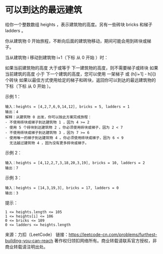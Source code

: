 # 可以到达的最远建筑

给你一个整数数组 heights ，表示建筑物的高度。另有一些砖块 bricks 和梯子 ladders 。

你从建筑物 0 开始旅程，不断向后面的建筑物移动，期间可能会用到砖块或梯子。

当从建筑物 i 移动到建筑物 i+1（下标 从 0 开始 ）时：

如果当前建筑物的高度 大于或等于 下一建筑物的高度，则不需要梯子或砖块
如果当前建筑的高度 小于 下一个建筑的高度，您可以使用 一架梯子 或 (h[i+1] - h[i]) 个砖块
如果以最佳方式使用给定的梯子和砖块，返回你可以到达的最远建筑物的下标（下标 从 0 开始 ）。


示例 1：
```text
输入：heights = [4,2,7,6,9,14,12], bricks = 5, ladders = 1
输出：4
解释：从建筑物 0 出发，你可以按此方案完成旅程：
- 不使用砖块或梯子到达建筑物 1 ，因为 4 >= 2
- 使用 5 个砖块到达建筑物 2 。你必须使用砖块或梯子，因为 2 < 7
- 不使用砖块或梯子到达建筑物 3 ，因为 7 >= 6
- 使用唯一的梯子到达建筑物 4 。你必须使用砖块或梯子，因为 6 < 9
  无法越过建筑物 4 ，因为没有更多砖块或梯子。
```
  示例 2：
```text
输入：heights = [4,12,2,7,3,18,20,3,19], bricks = 10, ladders = 2
输出：7
```
示例 3：
```text
输入：heights = [14,3,19,3], bricks = 17, ladders = 0
输出：3
```

提示：

```text
1 <= heights.length <= 105
1 <= heights[i] <= 106
0 <= bricks <= 109
0 <= ladders <= heights.length
```

来源：力扣（LeetCode）
链接：https://leetcode-cn.com/problems/furthest-building-you-can-reach
著作权归领扣网络所有。商业转载请联系官方授权，非商业转载请注明出处。

